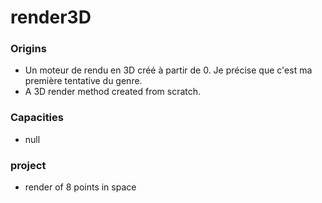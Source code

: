 # render3D

<h3>Origins</h3>
<ul>
  <li>Un moteur de rendu en 3D créé à partir de 0. Je précise que c'est ma première tentative du genre. </li>
  <li>A 3D render method created from scratch. </li>
</ul>

<h3>Capacities</h3>
<ul>
  <li>null</li>
</ul>

<h3>project</h3>
<ul>
  <li>render of 8 points in space</li>
</ul>
